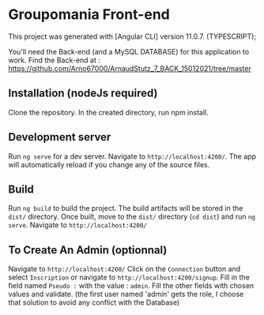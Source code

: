 # Groupomania Front-end

This project was generated with [Angular CLI] version 11.0.7. (TYPESCRIPT);

You'll need the Back-end (and a MySQL DATABASE) for this application to work.
Find the Back-end at : https://github.com/Arno67000/ArnaudStutz_7_BACK_15012021/tree/master

## Installation (nodeJs required)

Clone the repository.
In the created directory, run npm install.

## Development server

Run `ng serve` for a dev server. Navigate to `http://localhost:4200/`. The app will automatically reload if you change any of the source files.

## Build

Run `ng build` to build the project. The build artifacts will be stored in the `dist/` directory. 
Once built, move to the `dist/` directory (`cd dist`) and run `ng serve`. 
Navigate to `http://localhost:4200/`

## To Create An Admin (optionnal)

Navigate to `http://localhost:4200/`
Click on the `Connection` button and select `Inscription` or navigate to `http://localhost:4200/signup`.
Fill in the field named `Pseudo :` with the value : `admin`.
Fill the other fields with chosen values and validate. 
(the first user named 'admin' gets the role, I choose that solution to avoid any conflict with the Database)
